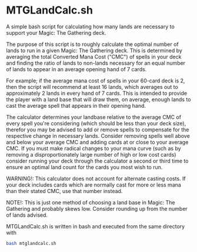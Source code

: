 # MTGLandCalc.sh
A simple bash script for calculating how many lands are necessary to support your Magic: The Gathering deck.

The purpose of this script is to roughly calculate the optimal number of lands to run in a given Magic: The Gathering deck.  This is determined by averaging the total Converted Mana Cost ("CMC") of spells in your deck and finding the ratio of lands to non-lands necessary for an equal number of lands to appear in an average opening hand of 7 cards.

For example; if the average mana cost of spells in your 60-card deck is 2, then the script will recommend at least 16 lands, which averages out to approximately 2 lands in every hand of 7 cards.  This is intended to provide the player with a land base that will draw them, on average, enough lands to cast the average spell that appears in their opening hand.

The calculator determines your landbase relative to the average CMC of every spell you're considering (which should be less than your deck size), therefor you may be advised to add or remove spells to compensate for the respective change in necessary lands.  Consider removing spells well above and below your average CMC and adding cards at or close to your average CMC.  If you must make radical changes to your mana curve (such as by removing a disproportionately large number of high or low cost cards) consider running your deck through the calculator a second or third time to ensure an optimal land count for the cards you most wish to run.

WARNING!: This calculator does not account for alternate casting costs.  If your deck includes cards which are normally cast for more or less mana than their stated CMC, use that number instead.

NOTE!: This is just one method of choosing a land base in Magic: The Gathering and probably skews low.  Consider rounding up from the number of lands advised.

MTGLandCalc.sh is written in bash and executed from the same directory with
```bash
bash mtglandcalc.sh

```
